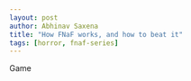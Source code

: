 ```yaml
---
layout: post
author: Abhinav Saxena
title: "How FNaF works, and how to beat it"
tags: [horror, fnaf-series]
---
```


Game
